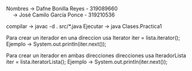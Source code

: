 Nombres -> Dafne Bonilla Reyes            -      319089660    
&emsp; -> José Camilo García Ponce       -      319210536  

compilar -> javac -d . src/*.java Ejecutar -> java Clases.Practica1

Para crear un iterador en una direccion usa Iterator iter = lista.iterator(); Ejemplo -> System.out.println(iter.next());

Para crear un iterador en ambas direcciones direcciones usa IteradorLista iter = lista.iteratorLista(); Ejemplo -> System.out.println(iter.next());